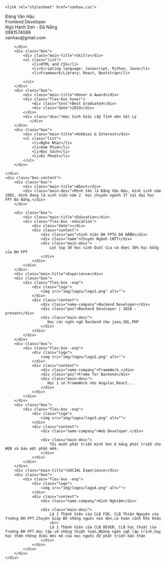 <!DOCTYPE html>
<html lang="en">
<head>
    <meta charset="UTF-8">
    <meta http-equiv="X-UA-Compatible" content="IE=edge">
    <meta name="viewport" content="width=device-width, initial-scale=1.0">
    <title>CV</title>
    <!-- Font Google -->
    <link rel="preconnect" href="https://fonts.googleapis.com">
    <link rel="preconnect" href="https://fonts.gstatic.com" crossorigin>
    <link href="https://fonts.googleapis.com/css2?family=Poppins:wght@400;600;700&display=swap" rel="stylesheet">
    <!-- Font LineAwesome -->
    <link rel="stylesheet"
          href="https://maxst.icons8.com/vue-static/landings/line-awesome/line-awesome/1.3.0/css/line-awesome.min.css">
    <!-- My Style -->

    <link rel="stylesheet" href="vanhau.css">
</head>
<body>
<div class="box-cv-wrapper">
    <div class="box-sidebar">
        <div class="avatar">
            <img src="https://scontent.xx.fbcdn.net/v/t1.15752-9/273895937_712192856612781_2909067465796365633_n.jpg?stp=dst-jpg_p403x403&_nc_cat=110&ccb=1-5&_nc_sid=aee45a&_nc_ohc=yxQBBjW9GcUAX-PZdwK&_nc_ad=z-m&_nc_cid=0&_nc_ht=scontent.xx&oh=03_AVLKXhph1jdhB2gb4FvJJQPhs6VXsY-NKVhvvRwaHeT9sw&oe=623A7585" alt="">
        </div>
        <div class="userinfo">
            <div class="username">Đặng Văn Hậu</div>
            <div class="post">Frontend Developer</div>
        </div>
        <div class="contact-info">
            <div class="item">
                Ngũ Hành Sơn - Đà Nẵng
            </div>
            <div class="item">
                0981574089
            </div>
            <div class="item">
                vanhau@gmail.com
            </div>

        </div>
        <div class="box">
            <div class="main-title">Skills</div>
            <ul class="list">
                <li>HTML and CSS</li>
                <li>Scripting language: Javascript, Python, Java</li>
                <li>Framework/Library: React, Bootstrap</li>

            </ul>
        </div>
        <div class="box">
            <div class="main-title">Honor & Award</div>
            <div class="flex-box honor">
                <div class="text">Best Graduated</div>
                <div class="date">2019</div>
            </div>
            <div class="desc">Học Sinh Giỏi cấp Tỉnh môn Vật Lý
               </div>
        </div>
        <div class="box">
            <div class="main-title">Hobbies & Interest</div>
            <ul class="list">
                <li>Nghe Nhạc</li>
                <li>Xem Phim</li>
                <li>Đọc Sách</li>
                <li>Đi Phượt</li>
            </ul>
        </div>

    </div>
    <div class="box-content">
        <div class="box">
            <div class="main-title">About</div>
            <div class="main-desc">Mình tên là Đặng Văn Hậu, mình sinh năm 2002, mình đang là xinh viên năm 2  học chuyên ngành IT tại đại học FPT Đà Nẵng.</div>
        </div>

        <div class="box">
            <div class="main-title">Education</div>
            <div class="flex-box -education">
                <div class="date"></div>
                <div class="content">
                    <div class="pos">Sinh Viên ĐH FPTU ĐÀ NẴNG</div>
                    <div class="name">Chuyên Ngành CNTT</div>
                    <div class="main-desc">
                        Lọt top 30 học sinh Quốc Gia và được 30% học bổng của ĐH FPT
                    </div>
                </div>
            </div>
        </div>
        <div class="main-title">Experience</div>
        <div class="box">
            <div class="flex-box -exp">
                <div class="logo">
                    <img src="img/logos/logo1.png" alt="">
                </div>
                <div class="content">
                    <div class="name-company">Backend Developer</div>
                    <div class="pos">Backend Developer | 2020 - present</div>
                    <div class="main-desc">
                       Học các ngôn ngữ Backend như java,SQL,PHP
                    </div>
                </div>
            </div>
        </div>
        <div class="box">
            <div class="flex-box -exp">
                <div class="logo">
                    <img src="img/logos/logo2.png" alt="">
                </div>
                <div class="content">
                    <div class="name-company">FrameWork.</div>
                    <div class="pos">Frame for Backend</div>
                    <div class="main-desc">
                       Học 1 số FrameWork như Angular,React...
                    </div>
                </div>
            </div>
        </div>
        <div class="box">
            <div class="flex-box -exp">
                <div class="logo">
                    <img src="img/logos/logo3.png" alt="">
                </div>
                <div class="content">
                    <div class="name-company">Web Developer.</div>

                    <div class="main-desc">
                        Tôi muốn phát triển mình hơn ở mảng phát triển cho WEB và bảo mật phần mềm.
                    </div>
                </div>
            </div>
        </div>
        <div class="main-title">SOCIAL Experience</div>
        <div class="box">
            <div class="flex-box -exp">
                <div class="logo">
                    <img src="img/logos/logo4.png" alt="">
                </div>
                <div class="content">
                    <div class="name-company">Kinh Nghiệm</div>

                    <div class="main-desc">
                        Là 1 Thành Viên của CLB F2K. CLB Thiện Nguyện của Trường ĐH FPT.Chuyên Giúp Đỡ những người neo đơn,có hoàn cảnh khó khăn
                        <br>
                        Là 1 Thành Viên của CLB DEVER. CLB học thuật của Trường ĐH FPT.Học tập về những thuật toán,Những ngôn ngữ lập trình,hay học thêm những điều mới mẻ của mọi người để phát triển bản thân
                    </div>
                </div>
            </div>
        </div>
    </div>
</div>
</body>
</html>
